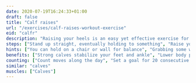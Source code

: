 ```yaml
---
date: 2020-07-19T16:24:33+01:00
draft: false
title: "Calf raises"
url: "/exercises/calf-raises-workout-exercise"
eid: "calfr"
description: "Raising your heels is an easy yet effective exercise for the calves"
steps: ["Stand up straight, eventually holding to something", "Raise your heels until you are standing on your toes", "Bring down the heels back to the floor", "This is one repetition"]
hints: ["You can hold on a chair or wall for balance", "Grabbing some weight or dumbbells will make the exercise more effective", "Calf raises can easily be done while in the morning mirror or in front of a TV"]
benefits: ["Strong calves stabilize your feet and ankle", "Lower body performance frequently depends on these muscles, the week link", "Advantage or explosiveness in sprinting", "Protect knees on jumps, burpees and any impact actions"]
counting: ["Count moves along the day", "Set a goal for 20 consecutive days, restart counting the days if the daily goal is missed"]
similar: "calves"
muscles: ["Calves"]
---
```

